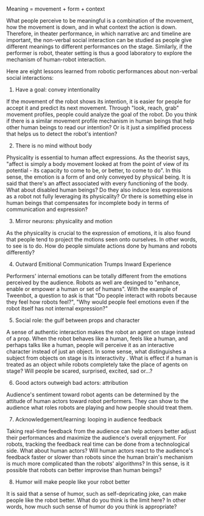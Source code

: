 Meaning = movement + form + context

What people perceive to be meaningful is a combination of the movement, how the movement is down, and in what context the action is down. Therefore, in theater performance, in which narrative arc and timeline are important, the non-verbal social interaction can be studied as people give different meanings to different performances on the stage. Similarly, if the performer is robot, theater setting is thus a good laboratory to explore the mechanism of human-robot interaction.

Here are eight lessons learned from robotic performances about non-verbal social interactions:

1. Have a goal: convey intentionality

If the movement of the robot shows its intention, it is easier for people for accept it and predict its next movement. Through "look, reach, grab" movement profiles, people could analyze the goal of the robot. Do you think if there is a similar movement profile mechanism in human beings that help other human beings to read our intention? Or is it just a simplified process that helps us to detect the robot's intention?

2. There is no mind without body

Physicality is essential to human affect expressions. As the theorist says, "affect is simply a body movement looked at from the point of view of its potential - its capacity to come to be, or better, to come to do". In this sense, the emotion is a form of and only conveyed by physical being. It is said that there's an affect associated with every functioning of the body. What about disabled human beings? Do they also induce less expressions as a robot not fully leveraging its physicality? Or there is something else in human beings that compensates for incomplete body in terms of communication and expression?

3. Mirror neurons: physicality and motion

As the physicality is crucial to the expression of emotions, it is also found that people tend to project the motions seen onto ourselves. In other words, to see is to do. How do people simulate actions done by humans and robots differently?

4. Outward Emitional Communication Trumps Inward Experience

Performers' internal emotions can be totally different from the emotions perceived by the audience. Robots as well are desinged to "enhance, enable or empower a human or set of humans". With the example of Tweenbot, a question to ask is that "Do people interact with robots because they feel how robots feel?", "Why would people feel emotions even if the robot itself has not internal expression?"

5. Social role: the gulf between props and character

A sense of authentic interaction makes the robot an agent on stage instead of a prop. When the robot behaves like a human, feels like a human, and perhaps talks like a human, people will perceive it as an interactive character instead of just an object. In some sense, what distinguishes a subject from objects on stage is its interactivity . What is effect if a human is treated as an object while robots completely take the place of agents on stage? Will people be scared, surprised, excited, sad or...?

6. Good actors outweigh bad actors: attribution

Audience's sentiment toward robot agents can be determined by the attitude of human actors toward robot performers. They can show to the audience what roles robots are playing and how people should treat them. 

7. Acknowledgement/learning: looping in audience feedback

Taking real-time feedback from the audience can help actoers better adjust their performances and maximize the audience's overall enjoyment. For robots, tracking the feedback real time can be done from a technological side. What about human actors? Will human actors react to the audience's feedback faster or slower than robots since the human brain's mechanism is much more complicated than the robots' algorithms? In this sense, is it possible that robots can better improvise than human beings?

8. Humor will make people like your robot better

It is said that a sense of humor, such as self-depricating joke, can make people like the robot better. What do you think is the limit here? In other words, how much such sense of humor do you think is appropriate?

